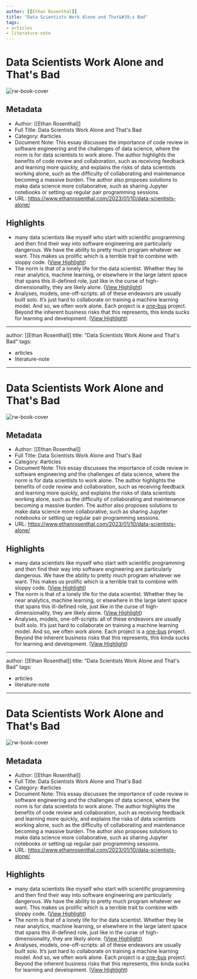 ```yaml
---
author: [[Ethan Rosenthal]]
title: "Data Scientists Work Alone and That&#39;s Bad"
tags: 
- articles
- literature-note
---
```

# Data Scientists Work Alone and That's Bad

![rw-book-cover](https://www.ethanrosenthal.com/favicon.ico)

## Metadata
- Author: [[Ethan Rosenthal]]
- Full Title: Data Scientists Work Alone and That's Bad
- Category: #articles
- Document Note: This essay discusses the importance of code review in software engineering and the challenges of data science, where the norm is for data scientists to work alone. The author highlights the benefits of code review and collaboration, such as receiving feedback and learning more quickly, and explains the risks of data scientists working alone, such as the difficulty of collaborating and maintenance becoming a massive burden. The author also proposes solutions to make data science more collaborative, such as sharing Jupyter notebooks or setting up regular pair programming sessions.
- URL: https://www.ethanrosenthal.com/2023/01/10/data-scientists-alone/

## Highlights
- many data scientists like myself who start with scientific programming and then find their way into software engineering are particularly dangerous. We have the ability to pretty much program whatever we want. This makes us prolific which is a terrible trait to combine with sloppy code. ([View Highlight](https://read.readwise.io/read/01gr4vay0fj50sskzbpca2a5h1))
- The norm is that of a lonely life for the data scientist. Whether they lie near analytics, machine learning, or elsewhere in the large latent space that spans this ill-defined role, just like in the curse of high-dimensionality, they are likely alone. ([View Highlight](https://read.readwise.io/read/01gr4vc56f1k5v4jqxb6a9x3fe))
- Analyses, models, one-off-scripts: all of these endeavors are usually built solo. It’s just hard to collaborate on training a machine learning model. And so, we often work alone. Each project is a [one-bus](https://en.wikipedia.org/wiki/Bus_factor) project. Beyond the inherent business risks that this represents, this kinda sucks for learning and development. ([View Highlight](https://read.readwise.io/read/01gr4vcme5pksbqhdj4fw0sqfx))
---
author: [[Ethan Rosenthal]]
title: "Data Scientists Work Alone and That&#39;s Bad"
tags: 
- articles
- literature-note
---
# Data Scientists Work Alone and That's Bad

![rw-book-cover](https://www.ethanrosenthal.com/favicon.ico)

## Metadata
- Author: [[Ethan Rosenthal]]
- Full Title: Data Scientists Work Alone and That's Bad
- Category: #articles
- Document Note: This essay discusses the importance of code review in software engineering and the challenges of data science, where the norm is for data scientists to work alone. The author highlights the benefits of code review and collaboration, such as receiving feedback and learning more quickly, and explains the risks of data scientists working alone, such as the difficulty of collaborating and maintenance becoming a massive burden. The author also proposes solutions to make data science more collaborative, such as sharing Jupyter notebooks or setting up regular pair programming sessions.
- URL: https://www.ethanrosenthal.com/2023/01/10/data-scientists-alone/

## Highlights
- many data scientists like myself who start with scientific programming and then find their way into software engineering are particularly dangerous. We have the ability to pretty much program whatever we want. This makes us prolific which is a terrible trait to combine with sloppy code. ([View Highlight](https://read.readwise.io/read/01gr4vay0fj50sskzbpca2a5h1))
- The norm is that of a lonely life for the data scientist. Whether they lie near analytics, machine learning, or elsewhere in the large latent space that spans this ill-defined role, just like in the curse of high-dimensionality, they are likely alone. ([View Highlight](https://read.readwise.io/read/01gr4vc56f1k5v4jqxb6a9x3fe))
- Analyses, models, one-off-scripts: all of these endeavors are usually built solo. It’s just hard to collaborate on training a machine learning model. And so, we often work alone. Each project is a [one-bus](https://en.wikipedia.org/wiki/Bus_factor) project. Beyond the inherent business risks that this represents, this kinda sucks for learning and development. ([View Highlight](https://read.readwise.io/read/01gr4vcme5pksbqhdj4fw0sqfx))
---
author: [[Ethan Rosenthal]]
title: "Data Scientists Work Alone and That&#39;s Bad"
tags: 
- articles
- literature-note
---
# Data Scientists Work Alone and That's Bad

![rw-book-cover](https://www.ethanrosenthal.com/favicon.ico)

## Metadata
- Author: [[Ethan Rosenthal]]
- Full Title: Data Scientists Work Alone and That's Bad
- Category: #articles
- Document Note: This essay discusses the importance of code review in software engineering and the challenges of data science, where the norm is for data scientists to work alone. The author highlights the benefits of code review and collaboration, such as receiving feedback and learning more quickly, and explains the risks of data scientists working alone, such as the difficulty of collaborating and maintenance becoming a massive burden. The author also proposes solutions to make data science more collaborative, such as sharing Jupyter notebooks or setting up regular pair programming sessions.
- URL: https://www.ethanrosenthal.com/2023/01/10/data-scientists-alone/

## Highlights
- many data scientists like myself who start with scientific programming and then find their way into software engineering are particularly dangerous. We have the ability to pretty much program whatever we want. This makes us prolific which is a terrible trait to combine with sloppy code. ([View Highlight](https://read.readwise.io/read/01gr4vay0fj50sskzbpca2a5h1))
- The norm is that of a lonely life for the data scientist. Whether they lie near analytics, machine learning, or elsewhere in the large latent space that spans this ill-defined role, just like in the curse of high-dimensionality, they are likely alone. ([View Highlight](https://read.readwise.io/read/01gr4vc56f1k5v4jqxb6a9x3fe))
- Analyses, models, one-off-scripts: all of these endeavors are usually built solo. It’s just hard to collaborate on training a machine learning model. And so, we often work alone. Each project is a [one-bus](https://en.wikipedia.org/wiki/Bus_factor) project. Beyond the inherent business risks that this represents, this kinda sucks for learning and development. ([View Highlight](https://read.readwise.io/read/01gr4vcme5pksbqhdj4fw0sqfx))
